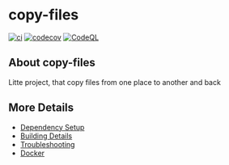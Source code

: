 # copy-files

[![ci](https://github.com/Floskinner/copy-files/actions/workflows/ci.yml/badge.svg)](https://github.com/Floskinner/copy-files/actions/workflows/ci.yml)
[![codecov](https://codecov.io/gh/Floskinner/copy-files/branch/main/graph/badge.svg)](https://codecov.io/gh/Floskinner/copy-files)
[![CodeQL](https://github.com/Floskinner/copy-files/actions/workflows/codeql-analysis.yml/badge.svg)](https://github.com/Floskinner/copy-files/actions/workflows/codeql-analysis.yml)

## About copy-files
Litte project, that copy files from one place to another and back


## More Details

 * [Dependency Setup](README_dependencies.md)
 * [Building Details](README_building.md)
 * [Troubleshooting](README_troubleshooting.md)
 * [Docker](README_docker.md)
